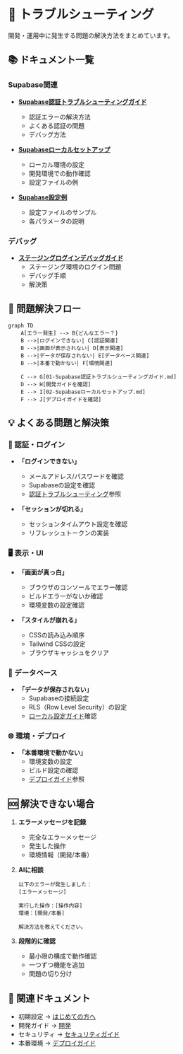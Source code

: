# 🔧 トラブルシューティング

開発・運用中に発生する問題の解決方法をまとめています。

## 📚 ドキュメント一覧

### Supabase関連
- **[Supabase認証トラブルシューティングガイド](./01-Supabase認証トラブルシューティングガイド.md)**
  - 認証エラーの解決方法
  - よくある認証の問題
  - デバッグ方法

- **[Supabaseローカルセットアップ](./02-Supabaseローカルセットアップ.md)**
  - ローカル環境の設定
  - 開発環境での動作確認
  - 設定ファイルの例

- **[Supabase設定例](./03-Supabase設定例.md)**
  - 設定ファイルのサンプル
  - 各パラメータの説明

### デバッグ
- **[ステージングログインデバッグガイド](./04-ステージングログインデバッグガイド.md)**
  - ステージング環境のログイン問題
  - デバッグ手順
  - 解決策

## 🎯 問題解決フロー

```mermaid
graph TD
    A[エラー発生] --> B{どんなエラー？}
    B -->|ログインできない| C[認証関連]
    B -->|画面が表示されない| D[表示関連]
    B -->|データが保存されない| E[データベース関連]
    B -->|本番で動かない| F[環境関連]
    
    C --> G[01-Supabase認証トラブルシューティングガイド.md]
    D --> H[開発ガイドを確認]
    E --> I[02-Supabaseローカルセットアップ.md]
    F --> J[デプロイガイドを確認]
```

## 💡 よくある問題と解決策

### 🔐 認証・ログイン
- **「ログインできない」**
  - メールアドレス/パスワードを確認
  - Supabaseの設定を確認
  - [認証トラブルシューティング](./01-Supabase認証トラブルシューティングガイド.md)参照

- **「セッションが切れる」**
  - セッションタイムアウト設定を確認
  - リフレッシュトークンの実装

### 🖥️ 表示・UI
- **「画面が真っ白」**
  - ブラウザのコンソールでエラー確認
  - ビルドエラーがないか確認
  - 環境変数の設定確認

- **「スタイルが崩れる」**
  - CSSの読み込み順序
  - Tailwind CSSの設定
  - ブラウザキャッシュをクリア

### 💾 データベース
- **「データが保存されない」**
  - Supabaseの接続設定
  - RLS（Row Level Security）の設定
  - [ローカル設定ガイド](./02-Supabaseローカルセットアップ.md)確認

### 🌐 環境・デプロイ
- **「本番環境で動かない」**
  - 環境変数の設定
  - ビルド設定の確認
  - [デプロイガイド](../04-デプロイ・本番環境/)参照

## 🆘 解決できない場合

1. **エラーメッセージを記録**
   - 完全なエラーメッセージ
   - 発生した操作
   - 環境情報（開発/本番）

2. **AIに相談**
   ```
   以下のエラーが発生しました：
   [エラーメッセージ]
   
   実行した操作：[操作内容]
   環境：[開発/本番]
   
   解決方法を教えてください。
   ```

3. **段階的に確認**
   - 最小限の構成で動作確認
   - 一つずつ機能を追加
   - 問題の切り分け

## 🔗 関連ドキュメント

- 初期設定 → [はじめての方へ](../01-はじめての方へ/)
- 開発ガイド → [開発](../02-開発ガイド/)
- セキュリティ → [セキュリティガイド](../03-セキュリティ/)
- 本番環境 → [デプロイガイド](../04-デプロイ・本番環境/)